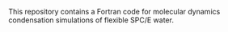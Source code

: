 This repository contains a Fortran code for molecular dynamics condensation simulations of flexible SPC/E water. 